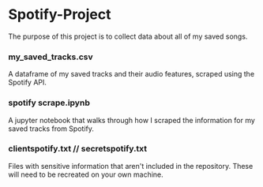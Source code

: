 # Spotify-Project

The purpose of this project is to collect data about all of my saved songs.

### my_saved_tracks.csv

A dataframe of my saved tracks and their audio features, scraped using the Spotify API.

### spotify scrape.ipynb

A jupyter notebook that walks through how I scraped the information for my saved tracks from Spotify.

### clientspotify.txt // secretspotify.txt

Files with sensitive information that aren't included in the repository. These will need to be recreated on your own machine.
